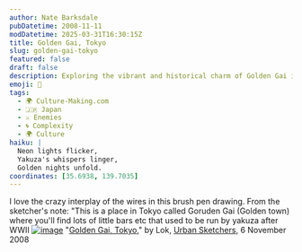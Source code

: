 ```yaml
---
author: Nate Barksdale
pubDatetime: 2008-11-11
modDatetime: 2025-03-31T16:30:15Z
title: Golden Gai, Tokyo
slug: golden-gai-tokyo
featured: false
draft: false
description: Exploring the vibrant and historical charm of Golden Gai in Tokyo, where yakuza once ran the bars, captured beautifully in this brush pen drawing.
emoji: 🍶
tags:
  - 🌍 Culture-Making.com
  - 🇯🇵 Japan
  - ⚔️ Enemies
  - 🌀 Complexity
  - 🌍 Culture
haiku: |
  Neon lights flicker,  
  Yakuza's whispers linger,  
  Golden nights unfold.
coordinates: [35.6938, 139.7035]
---
```


I love the crazy interplay of the wires in this brush pen drawing. From the sketcher's note: "This is a place in Tokyo called Goruden Gai (Golden town) where you'll find lots of little bars etc that used to be run by yakuza after WWII
[![image](http://culture-making.com/media/2998073089_ddcd51719b_o.jpg)](http://www.urbansketchers.com/2008/11/golden-gai-tokyo.html)
"[Golden Gai, Tokyo](http://www.urbansketchers.com/2008/11/golden-gai-tokyo.html)," by Lok, [Urban Sketchers](http://www.urbansketchers.com/2008/11/golden-gai-tokyo.html), 6 November 2008
